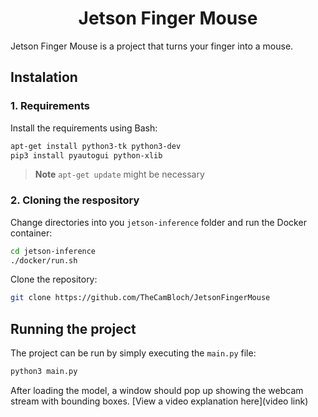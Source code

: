 # <h1 style="text-align: center;">Jetson Finger Mouse</h1>

Jetson Finger Mouse is a project that turns your finger into a mouse.

## Instalation

### 1. Requirements
Install the requirements using Bash:
```bash
apt-get install python3-tk python3-dev
pip3 install pyautogui python-xlib
```
>**Note** `apt-get update` might be necessary
### 2. Cloning the respository
Change directories into you `jetson-inference` folder and run the Docker container:
```bash
cd jetson-inference
./docker/run.sh
```
Clone the repository:
```bash
git clone https://github.com/TheCamBloch/JetsonFingerMouse
```
## Running the project
The project can be run by simply executing the `main.py` file:
```bash
python3 main.py
```
After loading the model, a window should pop up showing the webcam stream with bounding boxes.
[View a video explanation here](video link)
